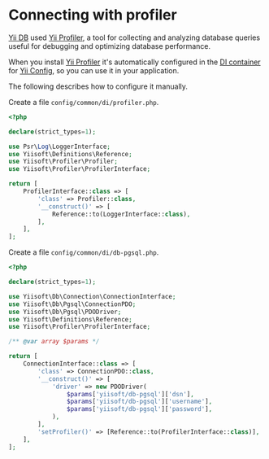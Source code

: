 # Connecting with profiler

[Yii DB](https://github.com/yiisoft/db) used [Yii Profiler](https://github.com/yiisoft/profiler), a tool for collecting
and analyzing database queries useful for debugging and optimizing database performance.

When you install [Yii Profiler](https://github.com/yiisoft/profiler) it's automatically configured in the
[DI container](https://github.com/yiisoft/di) for [Yii Config](https://github.com/yiisoft/config),
so you can use it in your application.

The following describes how to configure it manually.

Create a file `config/common/di/profiler.php`.

```php
<?php

declare(strict_types=1);

use Psr\Log\LoggerInterface;
use Yiisoft\Definitions\Reference;
use Yiisoft\Profiler\Profiler;
use Yiisoft\Profiler\ProfilerInterface;

return [
    ProfilerInterface::class => [
        'class' => Profiler::class,
        '__construct()' => [
            Reference::to(LoggerInterface::class),
        ],
    ],
];
```

Create a file `config/common/di/db-pgsql.php`.

```php
<?php

declare(strict_types=1);

use Yiisoft\Db\Connection\ConnectionInterface;
use Yiisoft\Db\Pgsql\ConnectionPDO;
use Yiisoft\Db\Pgsql\PDODriver;
use Yiisoft\Definitions\Reference;
use Yiisoft\Profiler\ProfilerInterface;

/** @var array $params */

return [
    ConnectionInterface::class => [
        'class' => ConnectionPDO::class,
        '__construct()' => [
            'driver' => new PDODriver(
                $params['yiisoft/db-pgsql']['dsn'],
                $params['yiisoft/db-pgsql']['username'],
                $params['yiisoft/db-pgsql']['password'],
            ),
        ],
        'setProfiler()' => [Reference::to(ProfilerInterface::class)],
    ],
];
```
